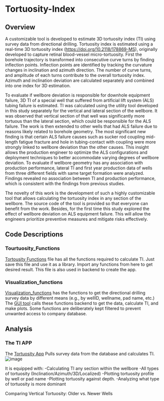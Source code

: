 # Tortuosity-Index
## Overview
A customizable tool is developed to estimate 3D tortuosity index (TI) using survey data from directional drilling. 
Tortuosity index is estimated using a real-time 3D tortuosity index (https://doi.org/10.2118/178869-MS), originally developed to capture retinal blood-vessel micro-tortuosity. First the borehole trajectory is transformed into consecutive curve turns by finding inflection points. Inflection points are identified by tracking the curvature changes in inclination and azimuth direction. The number of curve turns, and amplitude of each turns contribute to the overall tortuosity index. Azimuth and inclination deviation are calculated separately and combined into one index for 3D estimation. 

To evaluate if wellbore deviation is responsible for downhole equipment failure, 3D TI of a special well that suffered from artificial lift system (ALS) tubing failure is estimated. TI was calculated using the utility tool developed in this study separately for the vertical and lateral section of the wellbore. It was observed that vertical section of that well was significantly more tortuous than the lateral section, which could be responsible for the ALS failure. The work is then extended to other wells that had ALS failure due to reasons likely related to borehole geometry. The most significant new finding is that certain ALS failure causes such as sucker rod coupling mid-length fatigue fracture and hole in tubing-contact with coupling were more strongly linked to wellbore deviation than the other causes. This insight allows the production engineer to optimize the ALS configurations and deployment techniques to better accommodate varying degrees of wellbore deviation. To evaluate if wellbore geometry has any association with production performance, lateral TI and first year production data of wells from three different fields with same target formation were analyzed. Findings revealed no association between TI and production performance, which is consistent with the findings from previous studies. 

The novelty of this work is the development of such a highly customizable tool that allows calculating the tortuosity index in any section of the wellbore. The source code of the tool is provided so that everyone can benefit from the work.
Besides, for the first time this study explored the effect of wellbore deviation on ALS equipment failure. This will allow the engineers prioritize preventive measures and mitigate risks effectively.

## Code Descriptions

### Tourtuosity_Functions
[Tortousity Functions](./Tortuosity_Functions.py) file has all the functions required to calculate TI. 
Just save this file and use it as a library. Import any functions from here to get desired result. 
This file is also used in backend to create the app. 

### Visualization_functions
[Visualization_functions](./Visualization_Functions.py) has the functions to get the directional drilling survey data by different means (e.g., by wellID, wellname, pad name, etc.)
The [GUI tool](./GUI.py) calls these functions backend to get the data, calculate TI, and make plots. Some functions are deliberately kept filtered to prevent unwanted access to company database.

## Analysis
### The TI APP
The [Tortuosity App](./GUI.py) Pulls survey data from the database and calculates TI.
![image](https://github.com/user-attachments/assets/0521ca42-3388-49c4-9d48-c9dd913e36ee)

It is equipped with:
-Calculating TI any section within the wellbore
-All types of tortuosity (Inclination/Azimuth/3D/Localized)
-Plotting tortuosity profile by well or pad name
-Plotting tortuosity against depth.
-Analyzing what type of tortuosity is more dominant

Comparing Vertical Tortuosity: Older vs. Newer Wells
